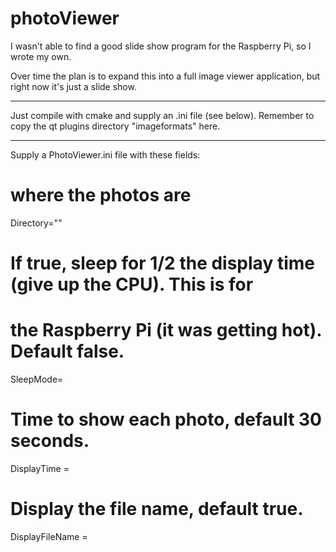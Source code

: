 # photoViewer

I wasn't able to find a good slide show program for the Raspberry Pi,
so I wrote my own.

Over time the plan is to expand this into a full image viewer application,
but right now it's just a slide show.

---------------------------------------------------------------------------
Just compile with cmake and supply an .ini file (see below).
Remember to copy the qt plugins directory "imageformats" here.

---------------------------------------------------------------------------
Supply a PhotoViewer.ini file with these fields:

# where the photos are
Directory="<directory name of photos>"

# If true, sleep for 1/2 the display time (give up the CPU). This is for
# the Raspberry Pi (it was getting hot). Default false.
SleepMode= <boolean>

# Time to show each photo, default 30 seconds.
DisplayTime = <seconds>

# Display the file name, default true.
DisplayFileName = <boolean>

